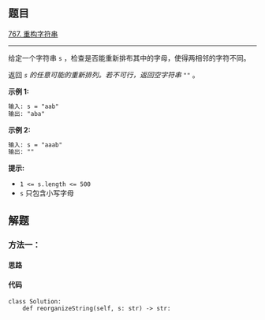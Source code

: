 ## 题目

[767. 重构字符串](https://leetcode.cn/problems/reorganize-string/)

---

给定一个字符串 `s` ，检查是否能重新排布其中的字母，使得两相邻的字符不同。

返回 *`s` 的任意可能的重新排列。若不可行，返回空字符串 `""`* 。



**示例 1:**

```txt
输入: s = "aab"
输出: "aba"
```

**示例 2:**

```txt
输入: s = "aaab"
输出: ""
```


**提示:**

-   `1 <= s.length <= 500`
-   `s` 只包含小写字母



## 解题

### 方法一：

#### 思路



#### 代码

```python3
class Solution:
    def reorganizeString(self, s: str) -> str:
```
